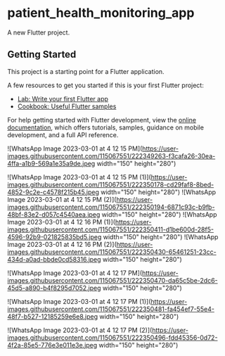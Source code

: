 # patient_health_monitoring_app

A new Flutter project.

## Getting Started

This project is a starting point for a Flutter application.

A few resources to get you started if this is your first Flutter project:

- [Lab: Write your first Flutter app](https://docs.flutter.dev/get-started/codelab)
- [Cookbook: Useful Flutter samples](https://docs.flutter.dev/cookbook)

For help getting started with Flutter development, view the
[online documentation](https://docs.flutter.dev/), which offers tutorials,
samples, guidance on mobile development, and a full API reference.

![WhatsApp Image 2023-03-01 at 4 12 15 PM](https://user-images.githubusercontent.com/115067551/222349263-f3cafa26-30ea-4ffa-a1b9-569a1e35a9de.jpeg width="150" height="280")

![WhatsApp Image 2023-03-01 at 4 12 15 PM (1)](https://user-images.githubusercontent.com/115067551/222350178-cd29faf8-8bed-4852-9c2e-c4578f215b45.jpeg width="150" height="280")
![WhatsApp Image 2023-03-01 at 4 12 15 PM (2)](https://user-images.githubusercontent.com/115067551/222350194-6871c93c-b9fb-48bf-83e2-d057c4540aea.jpeg width="150" height="280")
![WhatsApp Image 2023-03-01 at 4 12 16 PM (1)](https://user-images.githubusercontent.com/115067551/222350411-d1be600d-28f5-4596-92b9-021825835bd5.jpeg width="150" height="280")
![WhatsApp Image 2023-03-01 at 4 12 16 PM (2)](https://user-images.githubusercontent.com/115067551/222350430-65461251-23cc-434d-a0ad-bbde0cd58316.jpeg width="150" height="280")

![WhatsApp Image 2023-03-01 at 4 12 17 PM](https://user-images.githubusercontent.com/115067551/222350470-da65c5be-2dc6-45d5-a890-b4f8295d7052.jpeg width="150" height="280")

![WhatsApp Image 2023-03-01 at 4 12 17 PM (1)](https://user-images.githubusercontent.com/115067551/222350481-fa454ef7-55e4-48f7-b527-12185259e6e8.jpeg width="150" height="280")

![WhatsApp Image 2023-03-01 at 4 12 17 PM (2)](https://user-images.githubusercontent.com/115067551/222350496-fdd45356-0d72-4f2a-85e5-776e3e011e3e.jpeg width="150" height="280")
